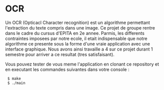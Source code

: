 # OCR

Un OCR (Opticacl Character recognition) est un algorithme permettant l'extraction du texte compris dans une image. Ce projet de groupe rentre dans le cadre du cursus d'EPITA en 2e annee. Parmis, les differents contraintes  imposees par notre ecole, il etait indispensable que notre algorithme ce presente sous la forme d'une vraie application avec une interface graphique. Nous avons ainsi travaille a 4 sur ce projet durant 1 semestre pour arriver a ce resultat (tres satisfaisant).

Vous pouvez tester de vous meme l'application en clonant ce repository et en executant les commandes suivantes dans votre console :
```
 $ make
 $ ./main
 ```
